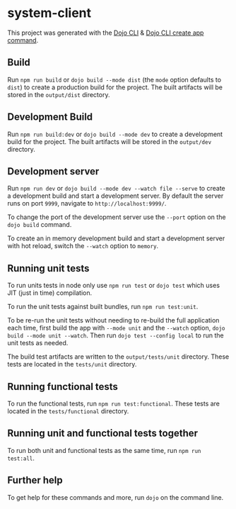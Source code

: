 # system-client

This project was generated with the [Dojo CLI](https://github.com/dojo/cli) & [Dojo CLI create app command](https://github.com/dojo/cli-create-app).

## Build

Run `npm run build` or `dojo build --mode dist` (the `mode` option defaults to `dist`) to create a production build for the project. The built artifacts will be stored in the `output/dist` directory.

## Development Build

Run `npm run build:dev` or `dojo build --mode dev` to create a development build for the project. The built artifacts will be stored in the `output/dev` directory.

## Development server

Run `npm run dev` or `dojo build --mode dev --watch file --serve` to create a development build and start a development server. By default the server runs on port `9999`, navigate to `http://localhost:9999/`.

To change the port of the development server use the `--port` option on the `dojo build` command.

To create an in memory development build and start a development server with hot reload, switch the `--watch` option to `memory`.

## Running unit tests

To run units tests in node only use `npm run test` or `dojo test` which uses JIT (just in time) compilation.

To run the unit tests against built bundles, run `npm run test:unit`.

To be re-run the unit tests without needing to re-build the full application each time, first build the app with `--mode unit` and the `--watch` option, `dojo build --mode unit --watch`. Then run `dojo test --config local` to run the unit tests as needed.

The build test artifacts are written to the `output/tests/unit` directory. These tests are located in the `tests/unit` directory.

## Running functional tests

To run the functional tests, run `npm run test:functional`. These tests are located in the `tests/functional` directory.

## Running unit and functional tests together

To run both unit and functional tests as the same time, run `npm run test:all`.

## Further help

To get help for these commands and more, run `dojo` on the command line.
